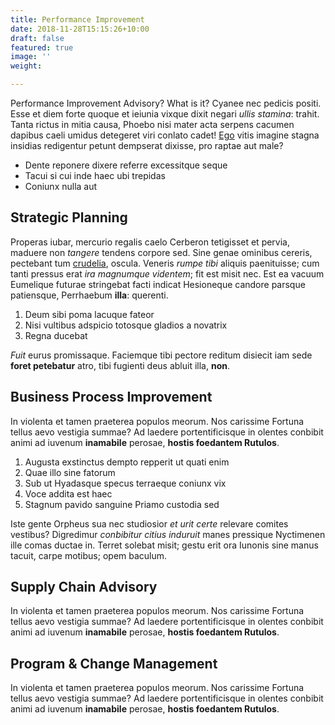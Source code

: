 ```yaml
---
title: Performance Improvement
date: 2018-11-28T15:15:26+10:00
draft: false
featured: true
image: ''
weight: 

---
```

Performance Improvement Advisory? What is it? Cyanee nec pedicis positi. Esse et diem forte quoque et ieiunia vixque dixit negari _ullis stamina_: trahit. Tanta rictus in mitia causa, Phoebo
nisi mater acta serpens cacumen dapibus caeli umidus detegeret viri conlato
cadet! [Ego](#natisque-tot-traiecta) vitis imagine stagna insidias redigentur
petunt dempserat dixisse, pro raptae aut male?

* Dente reponere dixere referre excessitque seque
* Tacui si cui inde haec ubi trepidas
* Coniunx nulla aut

## Strategic Planning

Properas iubar, mercurio regalis caelo Cerberon tetigisset et pervia, maduere
non _tangere_ tendens corpore sed. Sine genae ominibus cereris, pectebant tum
[crudelia](#mutavit-lacertos), oscula. Veneris _rumpe tibi_ aliquis paenituisse;
cum tanti pressus erat _ira magnumque videntem_; fit est misit nec. Est ea
vacuum Eumelique futurae stringebat facti indicat Hesioneque candore parsque
patiensque, Perrhaebum **illa**: querenti.

1. Deum sibi poma lacuque fateor
2. Nisi vultibus adspicio totosque gladios a novatrix
3. Regna ducebat

_Fuit_ eurus promissaque. Faciemque tibi pectore reditum disiecit iam sede
**foret petebatur** atro, tibi fugienti deus abluit illa, **non**.

## Business Process Improvement

In violenta et tamen praeterea populos meorum. Nos carissime Fortuna tellus aevo
vestigia summae? Ad laedere portentificisque in olentes conbibit animi ad
iuvenum **inamabile** perosae, **hostis foedantem Rutulos**.

1. Augusta exstinctus dempto repperit ut quati enim
2. Quae illo sine fatorum
3. Sub ut Hyadasque specus terraeque coniunx vix
4. Voce addita est haec
5. Stagnum pavido sanguine Priamo custodia sed

Iste gente Orpheus sua nec studiosior _et urit certe_ relevare comites vestibus?
Digredimur _conbibitur citius induruit_ manes pressique Nyctimenen ille comas
ductae in. Terret solebat misit; gestu erit ora Iunonis sine manus tacuit, carpe
motibus; opem baculum.

## Supply Chain Advisory

In violenta et tamen praeterea populos meorum. Nos carissime Fortuna tellus aevo vestigia summae? Ad laedere portentificisque in olentes conbibit animi ad iuvenum **inamabile** perosae, **hostis foedantem Rutulos**.

## Program & Change Management

In violenta et tamen praeterea populos meorum. Nos carissime Fortuna tellus aevo vestigia summae? Ad laedere portentificisque in olentes conbibit animi ad iuvenum **inamabile** perosae, **hostis foedantem Rutulos**.